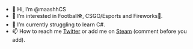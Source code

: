 - 👋 Hi, I’m @maashhCS
- 👀 I’m interested in Football⚽, CSGO/Esports and Fireworks🧨.
- 🌱 I’m currently struggling to learn C#.
- 📫 How to reach me [Twitter](https://twitter.com/maashhCS) or add me on [Steam](https://steamcommunity.com/id/maashh/) (comment before you add).
